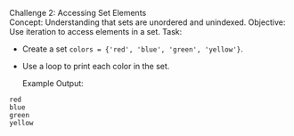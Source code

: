 Challenge 2: Accessing Set Elements  
  Concept:   Understanding that sets are unordered and unindexed.
  Objective:   Use iteration to access elements in a set.
  Task:  
- Create a set `colors = {'red', 'blue', 'green', 'yellow'}`.
- Use a loop to print each color in the set.

  Example Output:  
```
red
blue
green
yellow
```
